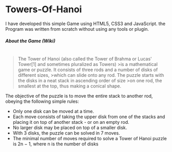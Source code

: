 # Towers-Of-Hanoi
I have developed this simple Game using HTML5, CSS3 and JavaScript.
the Program was written from scratch without using any tools or plugin.

##### About the Game (Wiki)
#
>The Tower of Hanoi (also called the Tower of Brahma or Lucas' Tower[1] and sometimes pluralized as Towers) >is a mathematical game or puzzle. It consists of three rods and a number of disks of different sizes, >which can slide onto any rod. The puzzle starts with the disks in a neat stack in ascending order of size >on one rod, the smallest at the top, thus making a conical shape.

The objective of the puzzle is to move the entire stack to another rod, obeying the following simple rules:
- Only one disk can be moved at a time.
- Each move consists of taking the upper disk from one of the stacks and placing it on top of another stack - or on an empty rod.
- No larger disk may be placed on top of a smaller disk.
- With 3 disks, the puzzle can be solved in 7 moves. 
- The minimal number of moves required to solve a Tower of Hanoi puzzle is 2n − 1, where n is the number of disks
